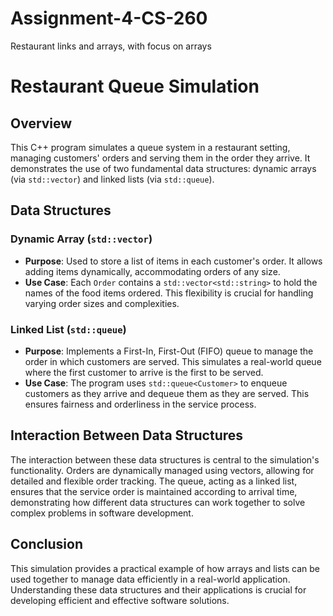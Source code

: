 # Assignment-4-CS-260
Restaurant links and arrays, with focus on arrays


# Restaurant Queue Simulation

## Overview
This C++ program simulates a queue system in a restaurant setting, managing customers' orders and serving them in the order they arrive. It demonstrates the use of two fundamental data structures: dynamic arrays (via `std::vector`) and linked lists (via `std::queue`).

## Data Structures

### Dynamic Array (`std::vector`)
- **Purpose**: Used to store a list of items in each customer's order. It allows adding items dynamically, accommodating orders of any size.
- **Use Case**: Each `Order` contains a `std::vector<std::string>` to hold the names of the food items ordered. This flexibility is crucial for handling varying order sizes and complexities.

### Linked List (`std::queue`)
- **Purpose**: Implements a First-In, First-Out (FIFO) queue to manage the order in which customers are served. This simulates a real-world queue where the first customer to arrive is the first to be served.
- **Use Case**: The program uses `std::queue<Customer>` to enqueue customers as they arrive and dequeue them as they are served. This ensures fairness and orderliness in the service process.

## Interaction Between Data Structures
The interaction between these data structures is central to the simulation's functionality. Orders are dynamically managed using vectors, allowing for detailed and flexible order tracking. The queue, acting as a linked list, ensures that the service order is maintained according to arrival time, demonstrating how different data structures can work together to solve complex problems in software development.

## Conclusion
This simulation provides a practical example of how arrays and lists can be used together to manage data efficiently in a real-world application. Understanding these data structures and their applications is crucial for developing efficient and effective software solutions.
